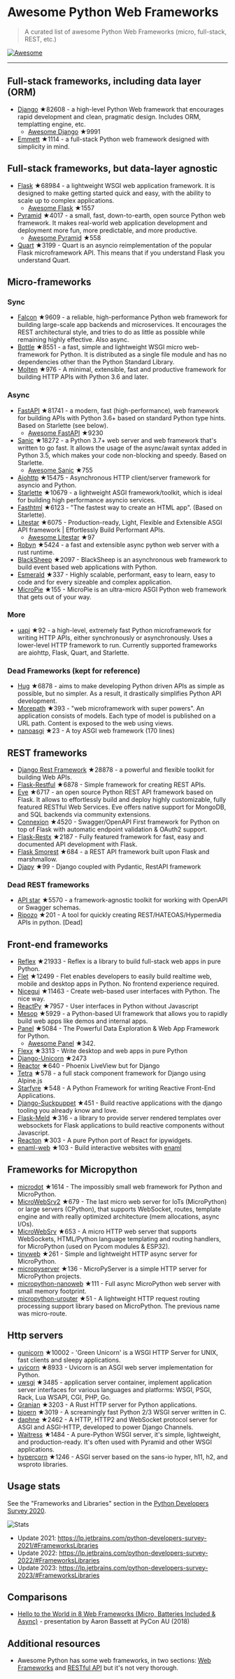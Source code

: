 # Awesome Python Web Frameworks


> A curated list of awesome Python Web Frameworks (micro, full-stack, REST, etc.)


[![Awesome](https://awesome.re/badge.svg)](https://awesome.re)

---

## Full-stack frameworks, including data layer (ORM)


- [Django](https://github.com/django/django) ★82608 - a high-level Python Web framework that encourages rapid development and clean, pragmatic design. Includes ORM, templatting engine, etc.
  - [Awesome Django](https://github.com/wsvincent/awesome-django) ★9991
- [Emmett](https://github.com/emmett-framework/emmett) ★1114 - a full-stack Python web framework designed with simplicity in mind.

## Full-stack frameworks, but data-layer agnostic

- [Flask](https://github.com/pallets/flask) ★68984 - a lightweight WSGI web application framework. It is designed to make getting started quick and easy, with the ability to scale up to complex applications.
  - [Awesome Flask](https://github.com/mjhea0/awesome-flask) ★1557
- [Pyramid](https://github.com/Pylons/pyramid) ★4017 - a small, fast, down-to-earth, open source Python web framework. It makes real-world web application development and deployment more fun, more predictable, and more productive.
  - [Awesome Pyramid](https://github.com/uralbash/awesome-pyramid) ★558
- [Quart](https://github.com/pallets/quart) ★3199 - Quart is an asyncio reimplementation of the popular Flask microframework API. This means that if you understand Flask you understand Quart.

## Micro-frameworks

### Sync

- [Falcon](https://github.com/falconry/falcon) ★9609 - a reliable, high-performance Python web framework for building large-scale app backends and microservices. It encourages the REST architectural style, and tries to do as little as possible while remaining highly effective. Also async.
- [Bottle](https://github.com/bottlepy/bottle) ★8551 - a fast, simple and lightweight WSGI micro web-framework for Python. It is distributed as a single file module and has no dependencies other than the Python Standard Library.
- [Molten](https://github.com/Bogdanp/molten) ★976 - A minimal, extensible, fast and productive framework for building HTTP APIs with Python 3.6 and later.

### Async

- [FastAPI](https://github.com/tiangolo/fastapi) ★81741 - a modern, fast (high-performance), web framework for building APIs with Python 3.6+ based on standard Python type hints. Based on Starlette (see below).
  - [Awesome FastAPI](https://github.com/mjhea0/awesome-fastapi) ★9230
- [Sanic](https://github.com/sanic-org/sanic) ★18272 - a Python 3.7+ web server and web framework that's written to go fast. It allows the usage of the async/await syntax added in Python 3.5, which makes your code non-blocking and speedy. Based on Starlette.
  - [Awesome Sanic](https://github.com/mekicha/awesome-sanic) ★755
- [Aiohttp](https://github.com/aio-libs/aiohttp) ★15475 - Asynchronous HTTP client/server framework for asyncio and Python.
- [Starlette](https://github.com/encode/starlette) ★10679 - a lightweight ASGI framework/toolkit, which is ideal for building high performance asyncio services.
- [Fasthtml](https://github.com/AnswerDotAI/fasthtml) ★6123 - "The fastest way to create an HTML app". (Based on Starlette).
- [Litestar](https://github.com/litestar-org/litestar) ★6075 - Production-ready, Light, Flexible and Extensible ASGI API framework | Effortlessly Build Performant APIs.
  - [Awesome Litestar](https://github.com/litestar-org/awesome-litestar) ★97
- [Robyn](https://github.com/sansyrox/robyn) ★5424 - a fast and extensible async python web server with a rust runtime.
- [BlackSheep](https://github.com/Neoteroi/BlackSheep) ★2097 - BlackSheep is an asynchronous web framework to build event based web applications with Python.
- [Esmerald](https://github.com/dymmond/esmerald) ★337 - Highly scalable, performant, easy to learn, easy to code and for every sizeable and complex application.
- [MicroPie](https://github.com/patx/micropie) ★155 - MicroPie is an ultra-micro ASGI Python web framework that gets out of your way.


### More

- [uapi](https://github.com/Tinche/uapi) ★92 - a high-level, extremely fast Python microframework for writing HTTP APIs, either synchronously or asynchronously. Uses a lower-level HTTP framework to run. Currently supported frameworks are aiohttp, Flask, Quart, and Starlette.

### Dead Frameworks (kept for reference)

- [Hug](https://github.com/hugapi/hug) ★6878 - aims to make developing Python driven APIs as simple as possible, but no simpler. As a result, it drastically simplifies Python API development.
- [Morepath](https://github.com/morepath/morepath) ★393 - "web microframework with super powers". An application consists of models. Each type of model is published on a URL path. Content is exposed to the web using views.
- [nanoasgi](https://github.com/qweeze/nanoasgi) ★23 - A toy ASGI web framework (170 lines)


## REST frameworks

- [Django Rest Framework](https://github.com/encode/django-rest-framework) ★28878 - a powerful and flexible toolkit for building Web APIs.
- [Flask-Restful](https://github.com/flask-restful/flask-restful) ★6878 - Simple framework for creating REST APIs.
- [Eve](https://github.com/pyeve/eve) ★6717 - an open source Python REST API framework based on Flask. It allows to effortlessly build and deploy highly customizable, fully featured RESTful Web Services. Eve offers native support for MongoDB, and SQL backends via community extensions.
- [Connexion](https://github.com/zalando/connexion) ★4520 - Swagger/OpenAPI First framework for Python on top of Flask with automatic endpoint validation & OAuth2 support.
- [Flask-Restx](https://github.com/python-restx/flask-restx) ★2187 - Fully featured framework for fast, easy and documented API development with Flask.
- [Flask Smorest](https://github.com/marshmallow-code/flask-smorest) ★684 - a REST API framework built upon Flask and marshmallow.
- [Djapy](https://github.com/Bishwas-py/djapy) ★99 - Django coupled with Pydantic, RestAPI framework

### Dead REST frameworks

- [API star](https://github.com/encode/apistar) ★5570 - a framework-agnostic toolkit for working with OpenAPI or Swagger schemas.
- [Ripozo](https://github.com/vertical-knowledge/ripozo) ★201 -  A tool for quickly creating REST/HATEOAS/Hypermedia APIs in python. [Dead]


## Front-end frameworks

- [Reflex](https://github.com/reflex-dev/reflex) ★21933 - Reflex is a library to build full-stack web apps in pure Python.
- [Flet](https://github.com/flet-dev/flet) ★12499 - Flet enables developers to easily build realtime web, mobile and desktop apps in Python. No frontend experience required.
- [Nicegui](https://github.com/zauberzeug/nicegui) ★11463 - Create web-based user interfaces with Python. The nice way.
- [ReactPy](https://github.com/reactive-python/reactpy) ★7957 - User interfaces in Python without Javascript
- [Mesop](https://github.com/google/mesop) ★5929 - a Python-based UI framework that allows you to rapidly build web apps like demos and internal apps.
- [Panel](https://github.com/holoviz/panel) ★5084 - The Powerful Data Exploration & Web App Framework for Python.
  - [Awesome Panel](https://awesome-panel.org/) ★342.
- [Flexx](https://github.com/flexxui/flexx) ★3313 -  Write desktop and web apps in pure Python
- [Django-Unicorn](https://github.com/adamghill/django-unicorn) ★2473
- [Reactor](https://github.com/edelvalle/reactor) ★640 -  Phoenix LiveView but for Django
- [Tetra](https://github.com/tetra-framework/tetra) ★578 - a full stack component framework for Django using Alpine.js
- [Starfyre](https://github.com/sansyrox/starfyre) ★548 - A Python Framework for writing Reactive Front-End Applications.
- [Django-Suckpuppet](https://github.com/jonathan-s/django-sockpuppet) ★451 - Build reactive applications with the django tooling you already know and love.
- [Flask-Meld](https://github.com/mikeabrahamsen/Flask-Meld) ★316 - a library to provide server rendered templates over websockets for Flask applications to build reactive components without Javascript.
- [Reacton](https://github.com/widgetti/reacton) ★303 - A pure Python port of React for ipywidgets.
- [enaml-web](https://github.com/codelv/enaml-web) ★103 - Build interactive websites with [enaml](https://github.com/nucleic/enaml)

## Frameworks for Micropython

- [microdot](https://github.com/miguelgrinberg/microdot) ★1614 - The impossibly small web framework for Python and MicroPython.
- [MicroWebSrv2](https://github.com/jczic/MicroWebSrv2) ★679 - The last micro web server for IoTs (MicroPython) or large servers (CPython), that supports WebSocket, routes, template engine and with really optimized architecture (mem allocations, async I/Os).
- [MicroWebSrv](https://github.com/jczic/MicroWebSrv) ★653 - A micro HTTP web server that supports WebSockets, HTML/Python language templating and routing handlers, for MicroPython (used on Pycom modules & ESP32).
- [tinyweb](https://github.com/belyalov/tinyweb) ★261 - Simple and lightweight HTTP async server for MicroPython.
- [micropyserver](https://github.com/troublegum/micropyserver) ★136 - MicroPyServer is a simple HTTP server for MicroPython projects.
- [micropython-nanoweb](https://github.com/hugokernel/micropython-nanoweb) ★111 - Full async MicroPython web server with small memory footprint.
- [micropython-urouter](https://github.com/whales-chen/micropython-urouter) ★51 - A lightweight HTTP request routing processing support library based on MicroPython. The previous name was micro-route.

## Http servers

- [gunicorn](https://github.com/benoitc/gunicorn) ★10002 - 'Green Unicorn' is a WSGI HTTP Server for UNIX, fast clients and sleepy applications.
- [uvicorn](https://github.com/encode/uvicorn) ★8933 - Uvicorn is an ASGI web server implementation for Python.
- [uwsgi](https://github.com/unbit/uwsgi) ★3485 - application server container, implement application server interfaces for various languages and platforms: WSGI, PSGI, Rack, Lua WSAPI, CGI, PHP, Go.
- [Granian](https://github.com/emmett-framework/granian) ★3203 - A Rust HTTP server for Python applications.
- [bjoern](https://github.com/jonashaag/bjoern) ★3019 - A screamingly fast Python 2/3 WSGI server written in C.
- [daphne](https://github.com/django/daphne) ★2462 - A HTTP, HTTP2 and WebSocket protocol server for ASGI and ASGI-HTTP, developed to power Django Channels.
- [Waitress](https://github.com/Pylons/waitress) ★1484 - A pure-Python WSGI server, it's simple, lightweight, and production-ready. It's often used with Pyramid and other WSGI applications.
- [hypercorn](https://github.com/pgjones/hypercorn) ★1246 - ASGI server based on the sans-io hyper, h11, h2, and wsproto libraries.

## Usage stats

See the "Frameworks and Libraries" section in the [Python Developers Survey 2020](https://www.jetbrains.com/lp/python-developers-survey-2020/).

![Stats](https://raw.githubusercontent.com/sfermigier/awesome-python-web-frameworks/main/python-web-frameworks-usage.png)

- Update 2021: <https://lp.jetbrains.com/python-developers-survey-2021/#FrameworksLibraries>
- Update 2022: <https://lp.jetbrains.com/python-developers-survey-2022/#FrameworksLibraries>
- Update 2023: <https://lp.jetbrains.com/python-developers-survey-2023/#FrameworksLibraries>


## Comparisons

- [Hello to the World in 8 Web Frameworks (Micro, Batteries Included & Async)](https://noti.st/aaronbassett/lK9Ah7/hello-to-the-world-in-8-web-frameworks-micro-batteries-included-async) - presentation by Aaron Bassett at PyCon AU (2018)


## Additional resources

- Awesome Python has some web frameworks, in two sections: [Web Frameworks](https://github.com/vinta/awesome-python#web-frameworks) and [RESTful API](https://github.com/vinta/awesome-python#restful-api) but it's not very thorough.
